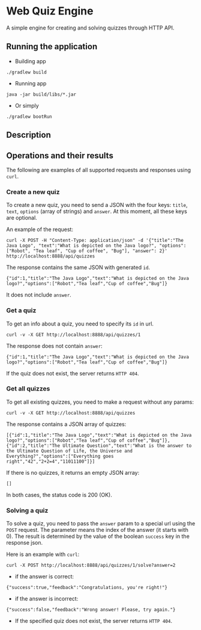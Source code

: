 # Web Quiz Engine
A simple engine for creating and solving quizzes through HTTP API.

## Running the application

- Building app
```
./gradlew build
```

- Running app
```
java -jar build/libs/*.jar
```

- Or simply
```
./gradlew bootRun
```

## Description

## Operations and their results

The following are examples of all supported requests and responses using `curl`.

### Create a new quiz

To create a new quiz, you need to send a JSON with the four keys: `title`, `text`, `options` (array of strings) and `answer`. 
At this moment, all these keys are optional.

An example of the request:

```
curl -X POST -H "Content-Type: application/json" -d '{"title":"The Java Logo", "text":"What is depicted on the Java logo?", "options": ["Robot", "Tea leaf", "Cup of coffee", "Bug"], "answer": 2}' http://localhost:8888/api/quizzes
```

The response contains the same JSON with generated `id`.
```
{"id":1,"title":"The Java Logo","text":"What is depicted on the Java logo?","options":["Robot","Tea leaf","Cup of coffee","Bug"]}
```
It does not include `answer`.

### Get a quiz

To get an info about a quiz, you need to specify its `id` in url.

```
curl -v -X GET http://localhost:8888/api/quizzes/1
```

The response does not contain `answer`:
```
{"id":1,"title":"The Java Logo","text":"What is depicted on the Java logo?","options":["Robot","Tea leaf","Cup of coffee","Bug"]}
```

If the quiz does not exist, the server returns `HTTP 404`.

### Get all quizzes

To get all existing quizzes, you need to make a request without any params:

```
curl -v -X GET http://localhost:8888/api/quizzes
```

The response contains a JSON array of quizzes:

```
[{"id":1,"title":"The Java Logo","text":"What is depicted on the Java logo?","options":["Robot","Tea leaf","Cup of coffee","Bug"]},{"id":2,"title":"The Ultimate Question","text":"What is the answer to the Ultimate Question of Life, the Universe and Everything?","options":["Everything goes right","42","2+2=4","11011100"]}]
```

If there is no quizzes, it returns an empty JSON array:

```
[]
```

In both cases, the status code is 200 (OK).

### Solving a quiz

To solve a quiz, you need to pass the `answer` param to a special url using the `POST` request. The parameter means the index of the answer (it starts with 0). 
The result is determined by the value of the boolean `success` key in the response json.

Here is an example with `curl`:
```
curl -X POST http://localhost:8888/api/quizzes/1/solve?answer=2
```

- if the answer is correct:
```
{"success":true,"feedback":"Congratulations, you're right!"}
```

- if the answer is incorrect:
```
{"success":false,"feedback":"Wrong answer! Please, try again."}
```

- If the specified quiz does not exist, the server returns `HTTP 404`.


